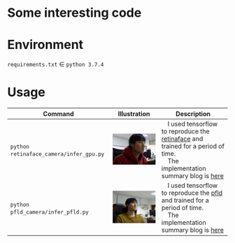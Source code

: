 # Some interesting code

# Environment

`requirements.txt` ∈ `python 3.7.4`  

# Usage

| Command                                 | Illustration              | Description                                                                    |
| --------------------------------------- | ------------------------- | ------------------------------------------------------------------------------ |
| `python retinaface_camera/infer_gpu.py` | ![](asset/retinaface.gif) | &emsp;I used tensorflow to reproduce the [retinaface](https://github.com/deepinsight/insightface/tree/master/RetinaFace) and trained for a period of time. <br> &emsp;The implementation summary blog is [here](https://zhen8838.github.io/2019/12/19/retinaface/) |
| `python pfld_camera/infer_pfld.py` | ![](asset/pfld.gif) | &emsp;I used tensorflow to reproduce the [pfld](https://github.com/guoqiangqi/PFLD) and trained for a period of time. <br> &emsp;The implementation summary blog is [here](https://zhen8838.github.io/2019/12/21/pfld/) |
